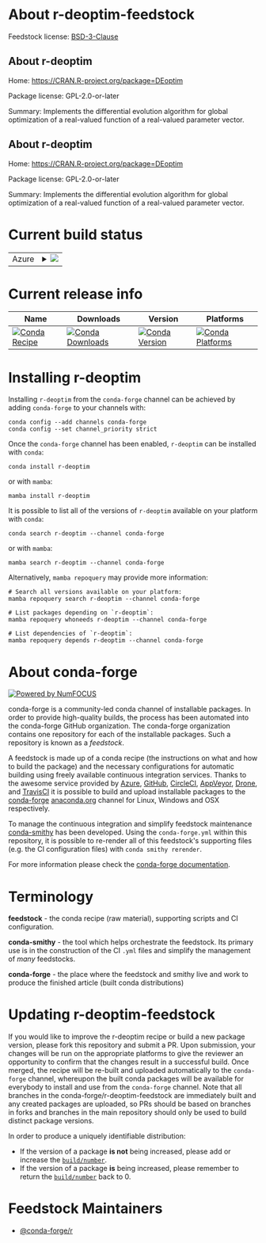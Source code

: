 About r-deoptim-feedstock
=========================

Feedstock license: [BSD-3-Clause](https://github.com/conda-forge/r-deoptim-feedstock/blob/main/LICENSE.txt)


About r-deoptim
---------------

Home: https://CRAN.R-project.org/package=DEoptim

Package license: GPL-2.0-or-later

Summary: Implements the differential evolution algorithm for global optimization of a real-valued function of a real-valued parameter vector.

About r-deoptim
---------------

Home: https://CRAN.R-project.org/package=DEoptim

Package license: GPL-2.0-or-later

Summary: Implements the differential evolution algorithm for global optimization of a real-valued function of a real-valued parameter vector.

Current build status
====================


<table>
    
  <tr>
    <td>Azure</td>
    <td>
      <details>
        <summary>
          <a href="https://dev.azure.com/conda-forge/feedstock-builds/_build/latest?definitionId=10677&branchName=main">
            <img src="https://dev.azure.com/conda-forge/feedstock-builds/_apis/build/status/r-deoptim-feedstock?branchName=main">
          </a>
        </summary>
        <table>
          <thead><tr><th>Variant</th><th>Status</th></tr></thead>
          <tbody><tr>
              <td>linux_64_r_base4.3</td>
              <td>
                <a href="https://dev.azure.com/conda-forge/feedstock-builds/_build/latest?definitionId=10677&branchName=main">
                  <img src="https://dev.azure.com/conda-forge/feedstock-builds/_apis/build/status/r-deoptim-feedstock?branchName=main&jobName=linux&configuration=linux%20linux_64_r_base4.3" alt="variant">
                </a>
              </td>
            </tr><tr>
              <td>linux_64_r_base4.4</td>
              <td>
                <a href="https://dev.azure.com/conda-forge/feedstock-builds/_build/latest?definitionId=10677&branchName=main">
                  <img src="https://dev.azure.com/conda-forge/feedstock-builds/_apis/build/status/r-deoptim-feedstock?branchName=main&jobName=linux&configuration=linux%20linux_64_r_base4.4" alt="variant">
                </a>
              </td>
            </tr><tr>
              <td>linux_aarch64_r_base4.3</td>
              <td>
                <a href="https://dev.azure.com/conda-forge/feedstock-builds/_build/latest?definitionId=10677&branchName=main">
                  <img src="https://dev.azure.com/conda-forge/feedstock-builds/_apis/build/status/r-deoptim-feedstock?branchName=main&jobName=linux&configuration=linux%20linux_aarch64_r_base4.3" alt="variant">
                </a>
              </td>
            </tr><tr>
              <td>linux_aarch64_r_base4.4</td>
              <td>
                <a href="https://dev.azure.com/conda-forge/feedstock-builds/_build/latest?definitionId=10677&branchName=main">
                  <img src="https://dev.azure.com/conda-forge/feedstock-builds/_apis/build/status/r-deoptim-feedstock?branchName=main&jobName=linux&configuration=linux%20linux_aarch64_r_base4.4" alt="variant">
                </a>
              </td>
            </tr><tr>
              <td>linux_ppc64le_r_base4.3</td>
              <td>
                <a href="https://dev.azure.com/conda-forge/feedstock-builds/_build/latest?definitionId=10677&branchName=main">
                  <img src="https://dev.azure.com/conda-forge/feedstock-builds/_apis/build/status/r-deoptim-feedstock?branchName=main&jobName=linux&configuration=linux%20linux_ppc64le_r_base4.3" alt="variant">
                </a>
              </td>
            </tr><tr>
              <td>linux_ppc64le_r_base4.4</td>
              <td>
                <a href="https://dev.azure.com/conda-forge/feedstock-builds/_build/latest?definitionId=10677&branchName=main">
                  <img src="https://dev.azure.com/conda-forge/feedstock-builds/_apis/build/status/r-deoptim-feedstock?branchName=main&jobName=linux&configuration=linux%20linux_ppc64le_r_base4.4" alt="variant">
                </a>
              </td>
            </tr><tr>
              <td>osx_64_r_base4.3</td>
              <td>
                <a href="https://dev.azure.com/conda-forge/feedstock-builds/_build/latest?definitionId=10677&branchName=main">
                  <img src="https://dev.azure.com/conda-forge/feedstock-builds/_apis/build/status/r-deoptim-feedstock?branchName=main&jobName=osx&configuration=osx%20osx_64_r_base4.3" alt="variant">
                </a>
              </td>
            </tr><tr>
              <td>osx_64_r_base4.4</td>
              <td>
                <a href="https://dev.azure.com/conda-forge/feedstock-builds/_build/latest?definitionId=10677&branchName=main">
                  <img src="https://dev.azure.com/conda-forge/feedstock-builds/_apis/build/status/r-deoptim-feedstock?branchName=main&jobName=osx&configuration=osx%20osx_64_r_base4.4" alt="variant">
                </a>
              </td>
            </tr><tr>
              <td>win_64_r_base4.3</td>
              <td>
                <a href="https://dev.azure.com/conda-forge/feedstock-builds/_build/latest?definitionId=10677&branchName=main">
                  <img src="https://dev.azure.com/conda-forge/feedstock-builds/_apis/build/status/r-deoptim-feedstock?branchName=main&jobName=win&configuration=win%20win_64_r_base4.3" alt="variant">
                </a>
              </td>
            </tr><tr>
              <td>win_64_r_base4.4</td>
              <td>
                <a href="https://dev.azure.com/conda-forge/feedstock-builds/_build/latest?definitionId=10677&branchName=main">
                  <img src="https://dev.azure.com/conda-forge/feedstock-builds/_apis/build/status/r-deoptim-feedstock?branchName=main&jobName=win&configuration=win%20win_64_r_base4.4" alt="variant">
                </a>
              </td>
            </tr>
          </tbody>
        </table>
      </details>
    </td>
  </tr>
</table>

Current release info
====================

| Name | Downloads | Version | Platforms |
| --- | --- | --- | --- |
| [![Conda Recipe](https://img.shields.io/badge/recipe-r--deoptim-green.svg)](https://anaconda.org/conda-forge/r-deoptim) | [![Conda Downloads](https://img.shields.io/conda/dn/conda-forge/r-deoptim.svg)](https://anaconda.org/conda-forge/r-deoptim) | [![Conda Version](https://img.shields.io/conda/vn/conda-forge/r-deoptim.svg)](https://anaconda.org/conda-forge/r-deoptim) | [![Conda Platforms](https://img.shields.io/conda/pn/conda-forge/r-deoptim.svg)](https://anaconda.org/conda-forge/r-deoptim) |

Installing r-deoptim
====================

Installing `r-deoptim` from the `conda-forge` channel can be achieved by adding `conda-forge` to your channels with:

```
conda config --add channels conda-forge
conda config --set channel_priority strict
```

Once the `conda-forge` channel has been enabled, `r-deoptim` can be installed with `conda`:

```
conda install r-deoptim
```

or with `mamba`:

```
mamba install r-deoptim
```

It is possible to list all of the versions of `r-deoptim` available on your platform with `conda`:

```
conda search r-deoptim --channel conda-forge
```

or with `mamba`:

```
mamba search r-deoptim --channel conda-forge
```

Alternatively, `mamba repoquery` may provide more information:

```
# Search all versions available on your platform:
mamba repoquery search r-deoptim --channel conda-forge

# List packages depending on `r-deoptim`:
mamba repoquery whoneeds r-deoptim --channel conda-forge

# List dependencies of `r-deoptim`:
mamba repoquery depends r-deoptim --channel conda-forge
```


About conda-forge
=================

[![Powered by
NumFOCUS](https://img.shields.io/badge/powered%20by-NumFOCUS-orange.svg?style=flat&colorA=E1523D&colorB=007D8A)](https://numfocus.org)

conda-forge is a community-led conda channel of installable packages.
In order to provide high-quality builds, the process has been automated into the
conda-forge GitHub organization. The conda-forge organization contains one repository
for each of the installable packages. Such a repository is known as a *feedstock*.

A feedstock is made up of a conda recipe (the instructions on what and how to build
the package) and the necessary configurations for automatic building using freely
available continuous integration services. Thanks to the awesome service provided by
[Azure](https://azure.microsoft.com/en-us/services/devops/), [GitHub](https://github.com/),
[CircleCI](https://circleci.com/), [AppVeyor](https://www.appveyor.com/),
[Drone](https://cloud.drone.io/welcome), and [TravisCI](https://travis-ci.com/)
it is possible to build and upload installable packages to the
[conda-forge](https://anaconda.org/conda-forge) [anaconda.org](https://anaconda.org/)
channel for Linux, Windows and OSX respectively.

To manage the continuous integration and simplify feedstock maintenance
[conda-smithy](https://github.com/conda-forge/conda-smithy) has been developed.
Using the ``conda-forge.yml`` within this repository, it is possible to re-render all of
this feedstock's supporting files (e.g. the CI configuration files) with ``conda smithy rerender``.

For more information please check the [conda-forge documentation](https://conda-forge.org/docs/).

Terminology
===========

**feedstock** - the conda recipe (raw material), supporting scripts and CI configuration.

**conda-smithy** - the tool which helps orchestrate the feedstock.
                   Its primary use is in the construction of the CI ``.yml`` files
                   and simplify the management of *many* feedstocks.

**conda-forge** - the place where the feedstock and smithy live and work to
                  produce the finished article (built conda distributions)


Updating r-deoptim-feedstock
============================

If you would like to improve the r-deoptim recipe or build a new
package version, please fork this repository and submit a PR. Upon submission,
your changes will be run on the appropriate platforms to give the reviewer an
opportunity to confirm that the changes result in a successful build. Once
merged, the recipe will be re-built and uploaded automatically to the
`conda-forge` channel, whereupon the built conda packages will be available for
everybody to install and use from the `conda-forge` channel.
Note that all branches in the conda-forge/r-deoptim-feedstock are
immediately built and any created packages are uploaded, so PRs should be based
on branches in forks and branches in the main repository should only be used to
build distinct package versions.

In order to produce a uniquely identifiable distribution:
 * If the version of a package **is not** being increased, please add or increase
   the [``build/number``](https://docs.conda.io/projects/conda-build/en/latest/resources/define-metadata.html#build-number-and-string).
 * If the version of a package **is** being increased, please remember to return
   the [``build/number``](https://docs.conda.io/projects/conda-build/en/latest/resources/define-metadata.html#build-number-and-string)
   back to 0.

Feedstock Maintainers
=====================

* [@conda-forge/r](https://github.com/orgs/conda-forge/teams/r/)

